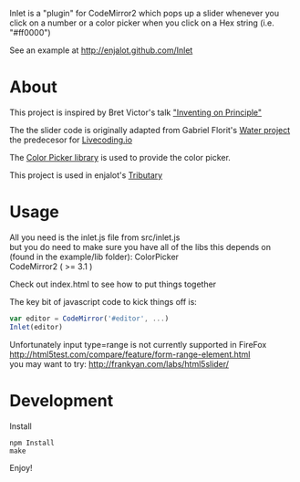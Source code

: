 Inlet is a "plugin" for CodeMirror2 which pops up a slider whenever you click on a number or a color picker when you click on a Hex string (i.e. "#ff0000")

See an example at http://enjalot.github.com/Inlet

# About

This project is inspired by Bret Victor's talk ["Inventing on Principle"](https://vimeo.com/36579366)  

The the slider code is originally adapted from Gabriel Florit's [Water project](http://gabrielflor.it/water) the predecesor for [Livecoding.io](http://livecoding.io)

The [Color Picker library](https://github.com/mudcube/Color-Picker) is used to provide the color picker.

This project is used in enjalot's [Tributary](http://tributary.io)  


# Usage

All you need is the inlet.js file from src/inlet.js  
but you do need to make sure you have all of the libs this depends on (found in the example/lib folder):
ColorPicker  
CodeMirror2 ( >= 3.1 )  

Check out index.html to see how to put things together

The key bit of javascript code to kick things off is:
```javascript
var editor = CodeMirror('#editor', ...)
Inlet(editor)
```

Unfortunately input type=range is not currently supported in FireFox
http://html5test.com/compare/feature/form-range-element.html  
you may want to try:
http://frankyan.com/labs/html5slider/

# Development

Install
```
npm Install
make
```

Enjoy!

